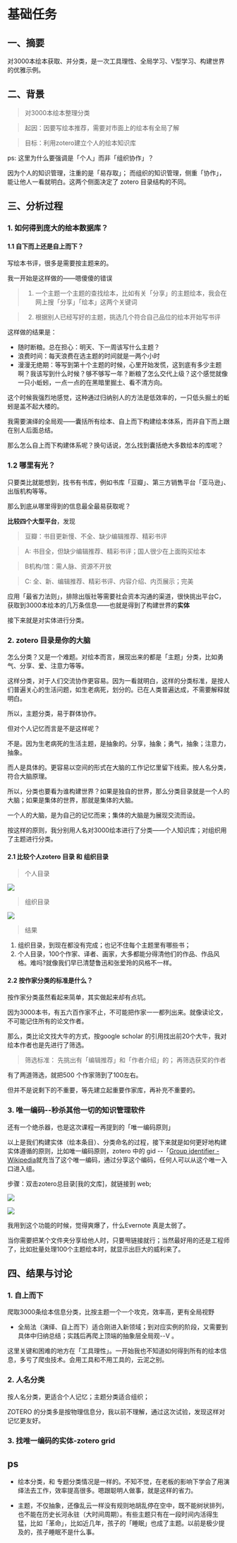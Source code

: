 

# 基础任务



## 一、摘要
对3000本绘本获取、并分类，是一次工具理性、全局学习、V型学习、构建世界的优雅示例。

## 二、背景

>对3000本绘本整理分类

>起因：因要写绘本推荐，需要对市面上的绘本有全局了解

>目标：利用zotero建立个人的绘本知识库

ps: 这里为什么要强调是「个人」而非「组织协作」？

因为个人的知识管理，注重的是「易存取」；
而组织的知识管理，侧重「协作」，能让他人一看就明白。这两个侧面决定了 zotero 目录结构的不同。

## 三、分析过程


### 1. 如何得到庞大的绘本数据库？
#### 1.1 自下而上还是自上而下？
写绘本书评，很多是需要按主题来的。

我一开始是这样做的——嗯傻傻的错误

>1. 一个主题一个主题的查找绘本，比如有关「分享」的主题绘本，我会在网上搜「分享」「绘本」这两个关键词

>2. 根据别人已经写好的主题，挑选几个符合自己品位的绘本开始写书评

这样做的结果是：

- 随时断粮。总在担心：明天、下一周该写什么主题？
- 浪费时间：每天浪费在选主题的时间就是一两个小时
- 漫漫无绝期：等写到第十个主题的时候，心里开始发慌，这到底有多少主题啊？我该写到什么时候？够不够写一年？断粮了怎么交代上级？这个感觉就像一只小蚯蚓，一点一点的在黑暗里掘土、看不清方向。

这个时候我强烈地感觉，这种通过归纳别人的方法是低效率的，一只低头掘土的蚯蚓是盖不起大楼的。

我需要演绎的全局观——囊括所有绘本、自上而下构建绘本体系，而非自下而上跟在别人后面总结。


那么怎么自上而下构建体系呢？换句话说，怎么找到囊括绝大多数绘本的库呢？


### 1.2 哪里有光？
只要类比就能想到，找书有书库，例如书库「豆瓣」、第三方销售平台「亚马逊」、出版机构等等。

那么到底从哪里得到的信息最全最易获取呢？

**比较四个大型平台**，发现
>豆瓣：书目更新慢、不全、缺少编辑推荐、精彩书评

>A: 书目全，但缺少编辑推荐、精彩书评；国人很少在上面购买绘本

>B机构/馆：需人脉、资源不开放

>C: 全、新、编辑推荐、精彩书评、内容介绍、内页展示；完美


应用「最省力法则」，排除出版社等需要社会资本沟通的渠道，很快挑出平台C，获取到3000本绘本的几万条信息——也就是得到了构建世界的**实体**


接下来就是对实体进行分类。

### 2. zotero 目录是你的大脑

怎么分类？又是一个难题。对绘本而言，展现出来的都是「主题」分类，比如勇气、分享、爱、注意力等等。

这样分类，对于人们交流协作更容易。因为一看就明白，这样的分类标准，是按人们普遍关心的生活问题，如生老病死，划分的。已在人类普遍达成，不需要解释就明白。

所以，主题分类，易于群体协作。

但对个人记忆而言是不是这样呢？

不是。因为生老病死的生活主题，是抽象的。分享，抽象；勇气，抽象；注意力，抽象。

而人是具体的。更容易以空间的形式在大脑的工作记忆里留下线索。按人名分类，符合大脑原理。



所以，分类也要看为谁构建世界？如果是独自的世界，那么分类目录就是一个人的大脑；如果是集体的世界，那就是集体的大脑。

一个人的大脑，是为自己的记忆而来；集体的大脑是为展现交流而设。

按这样的原则，我分别用人名对3000绘本进行了分类——个人知识库；对组织用了主题进行分类。

#### 2.1  比较个人zotero 目录 和 组织目录
>个人目录

![](http://olvs25obh.bkt.clouddn.com/2018-05-06-124707.png)



>组织目录

![](http://olvs25obh.bkt.clouddn.com/2018-05-06-124917.png)

>结果

1. 组织目录，到现在都没有完成；也记不住每个主题里有哪些书；
2. 个人目录，100个作家、译者、画家，大多都能分得清他们的作品、作品风格。难吗?就像我们早已清楚鲁迅和张爱玲的风格不一样。

#### 2.2 按作家分类的标准是什么？

按作家分类虽然看起来简单，其实做起来却有点坑。

因为3000本书，有五六百作家不止，不可能把作家一一都列出来。就像读论文，不可能记住所有的论文作者。

那么，类比论文找大牛的方式，按google scholar 的引用找出前20个大牛，我对绘本作者也是先进行了筛选。

>筛选标准：
>先挑出有「编辑推荐」和「作者介绍」的；
>再筛选获奖的作者

有了两道筛选，就把500 个作家筛到了100左右。

但并不是说剩下的不重要，等先建立起重要作家库，再补充不重要的。

### 3. 唯一编码--秒杀其他一切的知识管理软件

还有一个绝杀器，也是这次课程一再提到的「唯一编码原则」

以上是我们构建实体（绘本条目）、分类命名的过程，接下来就是如何更好地构建实体遵循的原则，比如唯一编码原则，zotero 中的 gid --「[Group identifier - Wikipedia](https://en.wikipedia.org/wiki/Group_identifier)就充当了这个唯一编码，通过分享这个编码，任何人可以从这个唯一入口进入组。

步骤：双击zotero总目录[我的文库]，就链接到 web;

![](http://olvs25obh.bkt.clouddn.com/2018-05-06-131125.png)

![](http://olvs25obh.bkt.clouddn.com/2018-05-06-131019.png)

我用到这个功能的时候，觉得爽爆了，什么Evernote 真是太弱了。

当你需要把某个文件夹分享给他人时，只要甩链接就行；当然最好用的还是工程师了，比如批量处理100个主题绘本时，就显示出巨大的威利来了。




## 四、结果与讨论


### 1. 自上而下
爬取3000条绘本信息分类，比按主题一个一个攻克，效率高，更有全局视野


- 全局法（演绎、自上而下）适合刚进入新领域；到对应实例的阶段，又需要到具体中归纳总结；实践后再爬上顶端的抽象层全局观--V 。

这里关键和困难的地方在「工具理性」。一开始我也不知道如何得到所有的绘本信息，多亏了爬虫技术。会用工具和不用工具的，云泥之别。

### 2. 人名分类

按人名分类，更适合个人记忆；主题分类适合组织；

ZOTERO 的分类多是按物理信息分，我以前不理解，通过这次试验，发现这样对记忆更友好。

### 3.  找唯一编码的实体-zotero grid

## ps

- 绘本分类，和 专题分类情况是一样的。不知不觉，在老板的影响下学会了用演绎法去工作，效率提高很多。嗯跟聪明人做事，就是这样的省力。

- 主题，不仅抽象，还像乱云一样没有规则地胡乱停在空中，既不能树状排列，也不能在历史长河永驻（大时间周期）。有些主题只有在一段时间内活得生猛，比如「革命」，比如近几年，孩子的「睡眠」也成了主题。以前是极少提及的，孩子睡眠不是什么事。


